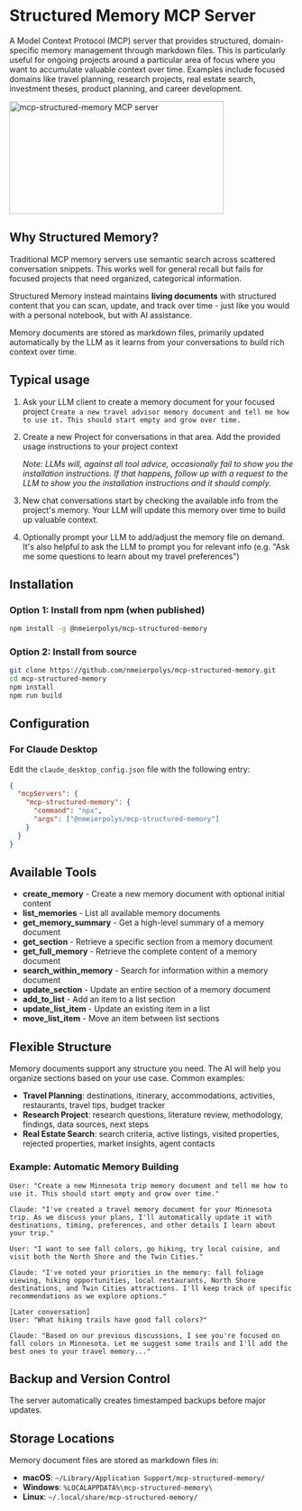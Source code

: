 # Structured Memory MCP Server

A Model Context Protocol (MCP) server that provides structured, domain-specific memory management through markdown files. This is particularly useful for ongoing projects around a particular area of focus where you want to accumulate valuable context over time. Examples include focused domains like travel planning, research projects, real estate search, investment theses, product planning, and career development.

<a href="https://glama.ai/mcp/servers/@nmeierpolys/mcp-structured-memory">
  <img width="380" height="200" src="https://glama.ai/mcp/servers/@nmeierpolys/mcp-structured-memory/badge" alt="mcp-structured-memory MCP server" />
</a>

## Why Structured Memory?

Traditional MCP memory servers use semantic search across scattered conversation snippets. This works well for general recall but fails for focused projects that need organized, categorical information.

Structured Memory instead maintains **living documents** with structured content that you can scan, update, and track over time - just like you would with a personal notebook, but with AI assistance.

Memory documents are stored as markdown files, primarily updated automatically by the LLM as it learns from your conversations to build rich context over time.

## Typical usage
1. Ask your LLM client to create a memory document for your focused project
   `Create a new travel advisor memory document and tell me how to use it. This should start empty and grow over time.`
2. Create a new Project for conversations in that area. Add the provided usage instructions to your project context

    *Note: LLMs will, against all tool advice, occasionally fail to show you the installation instructions. If that happens, follow up with a request to the LLM to show you the installation instructions and it should comply.*

3. New chat conversations start by checking the available info from the project's memory. Your LLM will update this memory over time to build up valuable context.
4. Optionally prompt your LLM to add/adjust the memory file on demand. It's also helpful to ask the LLM to prompt you for relevant info (e.g. "Ask me some questions to learn about my travel preferences")

## Installation

### Option 1: Install from npm (when published)
```bash
npm install -g @nmeierpolys/mcp-structured-memory
```

### Option 2: Install from source
```bash
git clone https://github.com/nmeierpolys/mcp-structured-memory.git
cd mcp-structured-memory
npm install
npm run build
```

## Configuration

### For Claude Desktop
Edit the `claude_desktop_config.json` file with the following entry:

```json
{
  "mcpServers": {
    "mcp-structured-memory": {
      "command": "npx",
      "args": ["@nmeierpolys/mcp-structured-memory"]
    }
  }
}
```

## Available Tools

- **create_memory** - Create a new memory document with optional initial content
- **list_memories** - List all available memory documents
- **get_memory_summary** - Get a high-level summary of a memory document
- **get_section** - Retrieve a specific section from a memory document
- **get_full_memory** - Retrieve the complete content of a memory document
- **search_within_memory** - Search for information within a memory document
- **update_section** - Update an entire section of a memory document
- **add_to_list** - Add an item to a list section
- **update_list_item** - Update an existing item in a list
- **move_list_item** - Move an item between list sections

## Flexible Structure

Memory documents support any structure you need. The AI will help you organize sections based on your use case. Common examples:

- **Travel Planning**: destinations, itinerary, accommodations, activities, restaurants, travel tips, budget tracker
- **Research Project**: research questions, literature review, methodology, findings, data sources, next steps
- **Real Estate Search**: search criteria, active listings, visited properties, rejected properties, market insights, agent contacts

### Example: Automatic Memory Building

```
User: "Create a new Minnesota trip memory document and tell me how to use it. This should start empty and grow over time."

Claude: "I've created a travel memory document for your Minnesota trip. As we discuss your plans, I'll automatically update it with destinations, timing, preferences, and other details I learn about your trip."

User: "I want to see fall colors, go hiking, try local cuisine, and visit both the North Shore and the Twin Cities."

Claude: "I've noted your priorities in the memory: fall foliage viewing, hiking opportunities, local restaurants, North Shore destinations, and Twin Cities attractions. I'll keep track of specific recommendations as we explore options."

[Later conversation]
User: "What hiking trails have good fall colors?"

Claude: "Based on our previous discussions, I see you're focused on fall colors in Minnesota. Let me suggest some trails and I'll add the best ones to your travel memory..."
```

## Backup and Version Control

The server automatically creates timestamped backups before major updates.

## Storage Locations

Memory document files are stored as markdown files in:

- **macOS**: `~/Library/Application Support/mcp-structured-memory/`
- **Windows**: `%LOCALAPPDATA%\mcp-structured-memory\`
- **Linux**: `~/.local/share/mcp-structured-memory/`